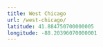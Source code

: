 ```yaml
---
title: West Chicago
url: /west-chicago/
latitude: 41.884750700000005
longitude: -88.20396070000001
---
```

